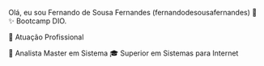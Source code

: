 
Olá, eu sou Fernando de Sousa Fernandes (fernandodesousafernandes) 👋
✨ Bootcamp DIO.

🏢 Atuação Profissional

🚀 Analista Master em Sistema
🎓 Superior em Sistemas para Internet
